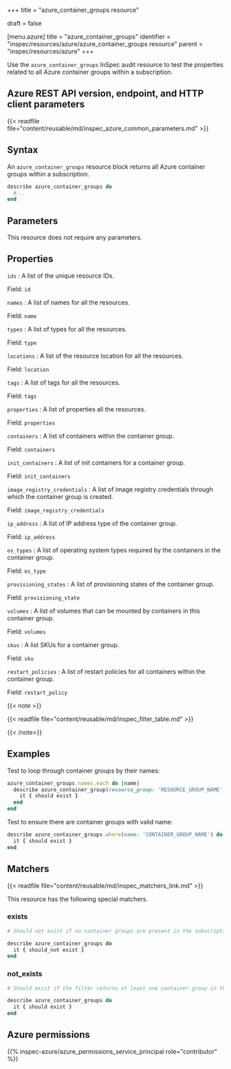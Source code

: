 +++
title = "azure_container_groups resource"

draft = false


[menu.azure]
title = "azure_container_groups"
identifier = "inspec/resources/azure/azure_container_groups resource"
parent = "inspec/resources/azure"
+++

Use the `azure_container_groups` InSpec audit resource to test the properties related to all Azure container groups within a subscription.

## Azure REST API version, endpoint, and HTTP client parameters

{{< readfile file="content/reusable/md/inspec_azure_common_parameters.md" >}}

## Syntax

An `azure_container_groups` resource block returns all Azure container groups within a subscription.

```ruby
describe azure_container_groups do
  #...
end
```

## Parameters

This resource does not require any parameters.

## Properties

`ids`
: A list of the unique resource IDs.

  Field: `id`

`names`
: A list of names for all the resources.

  Field: `name`

`types`
: A list of types for all the resources.

  Field: `type`

`locations`
: A list of the resource location for all the resources.

  Field: `location`

`tags`
: A list of tags for all the resources.

  Field: `tags`

`properties`
: A list of properties all the resources.

  Field: `properties`

`containers`
: A list of containers within the container group.

  Field: `containers`

`init_containers`
: A list of init containers for a container group.

  Field: `init_containers`

`image_registry_credentials`
: A list of image registry credentials through which the container group is created.

  Field: `image_registry_credentials`

`ip_address`
: A list of IP address type of the container group.

  Field: `ip_address`

`os_types`
: A list of operating system types required by the containers in the container group.

  Field: `os_type`

`provisioning_states`
: A list of provisioning states of the container group.

  Field: `provisioning_state`

`volumes`
: A list of volumes that can be mounted by containers in this container group.

  Field: `volumes`

`skus`
: A list SKUs for a container group.

  Field: `sku`

`restart_policies`
: A list of restart policies for all containers within the container group.

  Field: `restart_policy`

{{< note >}}

{{< readfile file="content/reusable/md/inspec_filter_table.md" >}}

{{< /note>}}

## Examples

Test to loop through container groups by their names:

```ruby
azure_container_groups.names.each do |name|
  describe azure_container_group(resource_group: 'RESOURCE_GROUP_NAME', name: 'CONTAINER_GROUP_NAME') do
    it { should exist }
  end
end
```

Test to ensure there are container groups with valid name:

```ruby
describe azure_container_groups.where(name: 'CONTAINER_GROUP_NAME') do
  it { should exist }
end
```

## Matchers

{{< readfile file="content/reusable/md/inspec_matchers_link.md" >}}

This resource has the following special matchers.

### exists

```ruby
# Should not exist if no container groups are present in the subscription.

describe azure_container_groups do
  it { should_not exist }
end
```

### not_exists

```ruby
# Should exist if the filter returns at least one container group in the subscription.

describe azure_container_groups do
  it { should exist }
end
```

## Azure permissions

{{% inspec-azure/azure_permissions_service_principal role="contributor" %}}
